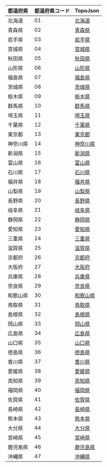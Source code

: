 |  都道府県  | 都道府県コード | TopoJson |
|-----------|--------------|--------- |
| 北海道 | 01 | [北海道](/topojson/01) |
| 青森県 | 02 | [青森県](/topojson/02) |
| 岩手県 | 03 | [岩手県](/topojson/03) |
| 宮城県 | 04 | [宮城県](/topojson/04) |
| 秋田県 | 05 | [秋田県](/topojson/05) |
| 山形県 | 06 | [山形県](/topojson/06) |
| 福島県 | 07 | [福島県](/topojson/07) |
| 茨城県 | 08 | [茨城県](/topojson/08) |
| 栃木県 | 09 | [栃木県](/topojson/09) |
| 群馬県 | 10 | [群馬県](/topojson/10) |
| 埼玉県 | 11 | [埼玉県](/topojson/11) |
| 千葉県 | 12 | [千葉県](/topojson/12) |
| 東京都 | 13 | [東京都](/topojson/13) |
| 神奈川県 | 14 | [神奈川県](/topojson/14) |
| 新潟県 | 15 | [新潟県](/topojson/15) |
| 富山県 | 16 | [富山県](/topojson/16) |
| 石川県 | 17 | [石川県](/topojson/17) |
| 福井県 | 18 | [福井県](/topojson/18) |
| 山梨県 | 19 | [山梨県](/topojson/19) |
| 長野県 | 20 | [長野県](/topojson/20) |
| 岐阜県 | 21 | [岐阜県](/topojson/21) |
| 静岡県 | 22 | [静岡県](/topojson/22) |
| 愛知県 | 23 | [愛知県](/topojson/23) |
| 三重県 | 24 | [三重県](/topojson/24) |
| 滋賀県 | 25 | [滋賀県](/topojson/25) |
| 京都府 | 26 | [京都府](/topojson/26) |
| 大阪府 | 27 | [大阪府](/topojson/27) |
| 兵庫県 | 28 | [兵庫県](/topojson/28) |
| 奈良県 | 29 | [奈良県](/topojson/29) |
| 和歌山県 | 30 | [和歌山県](/topojson/30) |
| 鳥取県 | 31 | [鳥取県](/topojson/31) |
| 島根県 | 32 | [島根県](/topojson/32) |
| 岡山県 | 33 | [岡山県](/topojson/33) |
| 広島県 | 34 | [広島県](/topojson/34) |
| 山口県 | 35 | [山口県](/topojson/35) |
| 徳島県 | 36 | [徳島県](/topojson/36) |
| 香川県 | 37 | [香川県](/topojson/37) |
| 愛媛県 | 38 | [愛媛県](/topojson/38) |
| 高知県 | 39 | [高知県](/topojson/39) |
| 福岡県 | 40 | [福岡県](/topojson/40) |
| 佐賀県 | 41 | [佐賀県](/topojson/41) |
| 長崎県 | 42 | [長崎県](/topojson/42) |
| 熊本県 | 43 | [熊本県](/topojson/43) |
| 大分県 | 44 | [大分県](/topojson/44) |
| 宮崎県 | 45 | [宮崎県](/topojson/45) |
| 鹿児島県 | 46 | [鹿児島県](/topojson/46) |
| 沖縄県 | 47 | [沖縄県](/topojson/47) |
